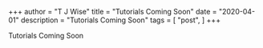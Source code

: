 +++
author = "T J Wise"
title = "Tutorials Coming Soon"
date = "2020-04-01"
description = "Tutorials Coming Soon"
tags = [
    "post",
]
+++

Tutorials Coming Soon
<!--more-->